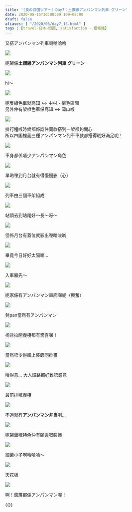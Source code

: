 ```yaml
---
title: '[食の四国ツアー] Day7：土讃線アンパンマン列車 グリーン'
date: 2020-05-15T10:08:00.109+08:00
draft: false
aliases: [ "/2020/05/day7_15.html" ]
tags : [travel-日本-四國, satisfaction - 搭條鐵]
---
```


又搭アンパンマン列車喇哈哈哈

![](/images/shikoku7k.jpg)

呢架係**土讃線アンパンマン列車 グリーン**

![](/images/shikoku7k1.jpg)

hi～

![](/images/shikoku7k2.jpg)

呢隻綠色車就高知 ↔ 中村・宿毛區間  
另外仲有架橙色車係高知 ↔ 岡山嘅

![](/images/shikoku7k3.jpg)

排行程嘅時候都係諗住同款搭到一架都夠開心  
所以四国裡面三種アンパンマン列車車款都搭得晒好滿足呢！

![](/images/shikoku7k4.jpg)

車身都係唔少アンパンマン角色

![](/images/shikoku7k5.jpg)

早啲嚟到月台就有得慢慢影（心）

![](/images/shikoku7k6.jpg)

列車由三個車架組成

![](/images/shikoku7k7.jpg)

站頭去到站尾好～長～呀～

![](/images/shikoku7k8.jpg)

但係月台有蓋位就影出嚟暗咗啲

![](/images/shikoku7k9.jpg)

畢竟今日好好太陽嘛...

![](/images/shikoku7k10.jpg)

入車廂先～

![](/images/shikoku7k11.jpg)

呢家係有アンパンマン車廂㗎呢（興奮）

![](/images/shikoku7k12.jpg)

凳pan當然有アンパンマン

![](/images/shikoku7k13.jpg)

椅背拉開餐檯都有驚喜㗎！

![](/images/shikoku7k14.jpg)

當然唔少得牆上裝飾同掛畫

![](/images/shikoku7k15.jpg)

咁得意... 大人細路都好難唔鐘意

![](/images/shikoku7k16.jpg)

最前排嘅餐檯

![](/images/shikoku7k17.jpg)

不過就冇**アンパンマン弁当**喇...

![](/images/shikoku7k18.jpg)

呢架車嘅特色仲有腳邊嘅裝飾

![](/images/shikoku7k19.jpg)

細菌小子啊哈哈哈～

![](/images/shikoku7k20.jpg)

天花板

![](/images/shikoku7k21.jpg)

啊！窗簾都係アンパンマン喔！

  
  

{{<shikoku>}}
